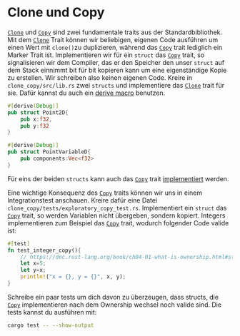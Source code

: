 # Clone und Copy

[`Clone`](https://doc.rust-lang.org/std/clone/trait.Clone.html) und [`Copy`](https://doc.rust-lang.org/std/marker/trait.Copy.html) sind zwei fundamentale traits aus der Standardbibliothek.
Mit dem [`Clone`](https://doc.rust-lang.org/std/clone/trait.Clone.html) Trait können wir beliebigen, eigenen Code ausführen um einen Wert mit `clone()`zu duplizieren, während das [`Copy`](https://doc.rust-lang.org/book/ch04-01-what-is-ownership.html#stack-only-data-copy) trait
lediglich ein Marker Trait ist.
Implementieren wir für ein `struct` das [`Copy`](https://doc.rust-lang.org/std/marker/trait.Copy.html) trait,
so signalisieren wir dem Compiler, das er den Speicher den unser `struct` auf dem Stack einnimmt bit für bit kopieren kann um eine eigenständige Kopie zu erstellen.
Wir schreiben also keinen eigenen Code.
Kreire in `clone_copy/src/lib.rs` zwei `structs` und implementiere das [`Clone`](https://doc.rust-lang.org/std/clone/trait.Clone.html) trait für sie. Dafür kannst du auch ein [derive macro](https://doc.rust-lang.org/std/clone/trait.Clone.html#derivable) benutzen.

```rust
#[derive(Debug)]
pub struct Point2D{
    pub x:f32,
    pub y:f32
}

#[derive(Debug)]
pub struct PointVariableD{
    pub components:Vec<f32>
}
```

Für eins der beiden `structs` kann auch das [`Copy`](https://doc.rust-lang.org/std/marker/trait.Copy.html) trait [implementiert](https://doc.rust-lang.org/std/marker/trait.Copy.html#how-can-i-implement-copy) werden.

Eine wichtige Konsequenz des [`Copy`](https://doc.rust-lang.org/std/marker/trait.Copy.html) traits können wir uns in einem Integrationstest anschauen. Kreire dafür eine Datei `clone_copy/tests/exploratory_copy_test.rs`.
Implementiert ein `struct` das [`Copy`](https://doc.rust-lang.org/std/marker/trait.Copy.html) trait, so werden Variablen nicht übergeben, sondern kopiert. Integers implementieren zum Beispiel das [`Copy`](https://doc.rust-lang.org/std/marker/trait.Copy.html) trait, wodurch folgender Code valide ist:

```rust
#[test]
fn test_integer_copy(){
    // https://doc.rust-lang.org/book/ch04-01-what-is-ownership.html#stack-only-data-copy
    let x=5;
    let y=x;
    println!("x = {}, y = {}", x, y);
}
```

Schreibe ein paar tests um dich davon zu überzeugen, dass structs, die [`Copy`](https://doc.rust-lang.org/std/marker/trait.Copy.html) implementieren nach dem Ownership wechsel noch valide sind. Die tests kannst du ausführen mit:

```bash
cargo test -- --show-output
```

